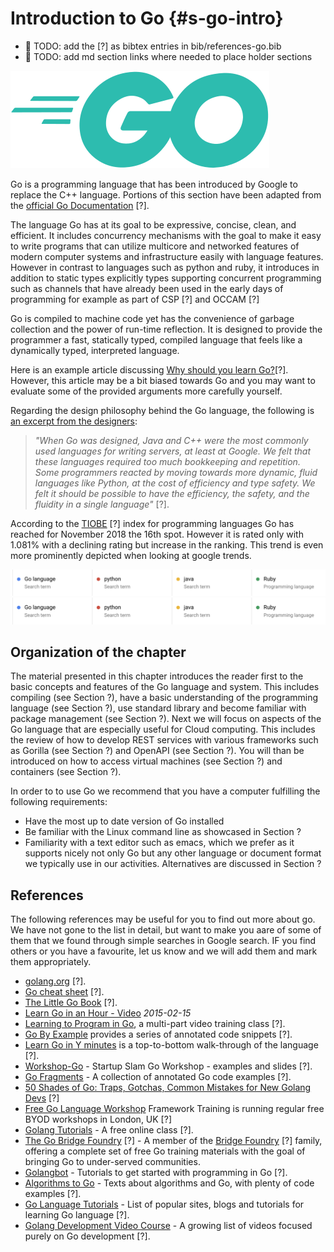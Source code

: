 # Introduction to Go {#s-go-intro}

* :construction: TODO: add the [?] as bibtex entries in bib/references-go.bib
* :construction: TODO: add md section links where needed to place holder sections

![Go Logo](images/Go_Logo_Aqua.svg)


Go is a programming language that has been introduced by Google to
replace the C++ language. Portions of this section have been adapted
from the [official Go Documentation](https://golang.org/doc/) [?].

The language Go has at its goal to be expressive, concise, clean, and
efficient. It includes concurrency mechanisms with the goal to make it
easy to write programs that can utilize multicore and networked
features of modern computer systems and infrastructure easily with
language features. However in contrast to languages such as python and
ruby, it introduces in addition to static types explicitly types
supporting concurrent programming such as channels that have already
been used in the early days of programming for example as part of CSP
[?] and OCCAM [?]

Go is compiled to machine code yet has the convenience of garbage
collection and the power of run-time reflection. It is designed to
provide the programmer a fast, statically typed, compiled language
that feels like a dynamically typed, interpreted language.

Here is an example article discussing
[Why should you learn Go?](https://medium.com/exploring-code/why-should-you-learn-go-f607681fad65)[?]. However,
this article may be a bit biased towards Go and you may want to
evaluate some of the provided arguments more carefully yourself.

Regarding the design philosophy behind the Go language, the following
is
[an excerpt from the designers](https://golang.org/doc/faq#principles):

> *"When Go was designed, Java and C++ were the most commonly used
> languages for writing servers, at least at Google. We felt that
> these languages required too much bookkeeping and repetition. Some
> programmers reacted by moving towards more dynamic, fluid languages
> like Python, at the cost of efficiency and type safety. We felt it
> should be possible to have the efficiency, the safety, and the
> fluidity in a single language"* [?].

According to the [TIOBE](https://www.tiobe.com/tiobe-index/) [?] index
for programming languages Go has reached for November 2018 the 16th
spot. However it is rated only with 1.081% with a declining rating but
increase in the ranking. This trend is even more prominently depicted
when looking at google trends.

![](images/go-trend-legend.png)
![**Figure:** Google trends for selected programming languages](images/go-trend-legend.png)



## Organization of the chapter

The material presented in this chapter introduces the reader first to
the basic concepts and features of the Go language and system.  This
includes compiling (see Section ?), have a basic understanding of the
programming language (see Section ?), use standard library and become
familiar with package management (see Section ?). Next we will focus
on aspects of the Go language that are especially useful for Cloud
computing. This includes the review of how to develop REST services
with various frameworks such as Gorilla (see Section ?) and OpenAPI
(see Section ?). You will than be introduced on how to access virtual
machines (see Section ?) and containers (see Section ?).

In order to to use Go we recommend that you have a computer fulfilling
the following requirements:

- Have the most up to date version of Go installed
- Be familiar with the Linux command line as showcased in Section ?
- Familiarity with a text editor such as emacs, which we prefer as it
  supports nicely not only Go but any other language or document
  format we typically use in our activities. Alternatives are
  discussed in Section ?

References
----------

The following references may be useful for you to find out more about
go. We have not gone to the list in detail, but want to make you aare
of some of them that we found through simple searches in Google
search. IF you find others or you have a favourite, let us know and we
will add them and mark them appropriately.

  * [golang.org](http://golang.org/doc/#learning) [?].
  * [Go cheat sheet](https://github.com/a8m/go-lang-cheat-sheet) [?].
  * [The Little Go Book](http://openmymind.net/The-Little-Go-Book/) [?].
  * [Learn Go in an Hour - Video](https://www.youtube.com/watch?v=CF9S4QZuV30) _2015-02-15_
  *
    [Learning to Program in Go](https://www.youtube.com/playlist?list=PLei96ZX_m9sVSEXWwZi8uwd2vqCpEm4m6), a multi-part video training class [?].
  * [Go By Example](http://gobyexample.com/) provides a series of
    annotated code snippets [?].
  * [Learn Go in Y minutes](http://learnxinyminutes.com/docs/go/) is a
    top-to-bottom walk-through of the language [?].
  * [Workshop-Go](https://github.com/sendwithus/workshop-go) - Startup
    Slam Go Workshop - examples and slides [?].
  * [Go Fragments](http://www.gofragments.net/) - A collection of
    annotated Go code examples [?].
  *
    [50 Shades of Go: Traps, Gotchas, Common Mistakes for New Golang Devs](http://devs.cloudimmunity.com/gotchas-and-common-mistakes-in-go-golang/index.html) [?]
  *
    [Free Go Language Workshop](https://www.frameworktraining.co.uk/go-language-free-training-workshop/) Framework Training is running regular free BYOD workshops in London, UK [?]
  *
    [Golang Tutorials](http://golangtutorials.blogspot.com/2011/05/table-of-contents.html) - A free online class [?].
  * [The Go Bridge Foundry](https://github.com/gobridge) [?] - A member of
    the [Bridge Foundry](http://bridgefoundry.org/) [?] family, offering a
    complete set of free Go training materials with the goal of
    bringing Go to under-served communities.
* [Golangbot](https://golangbot.com/learn-golang-series/) - Tutorials
  to get started with programming in Go [?].
* [Algorithms to Go](http://yourbasic.org/) - Texts about algorithms
  and Go, with plenty of code examples [?].
*
  [Go Language Tutorials](https://www.cybrhome.com/topic/go-language-tutorials) - List of popular sites, blogs and tutorials for learning Go language [?].
*
  [Golang Development Video Course](https://www.youtube.com/playlist?list=PLzUGFf4GhXBL4GHXVcMMvzgtO8-WEJIoY) - A growing list of videos focused purely on Go development [?].

